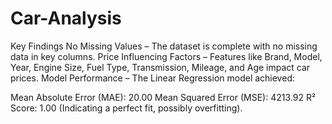 # Car-Analysis
Key Findings
 No Missing Values – The dataset is complete with no missing data in key columns.
 Price Influencing Factors – Features like Brand, Model, Year, Engine Size, Fuel Type, Transmission, Mileage, and Age impact car prices.
 Model Performance – The Linear Regression model achieved:

Mean Absolute Error (MAE): 20.00
Mean Squared Error (MSE): 4213.92
R² Score: 1.00 (Indicating a perfect fit, possibly overfitting).

